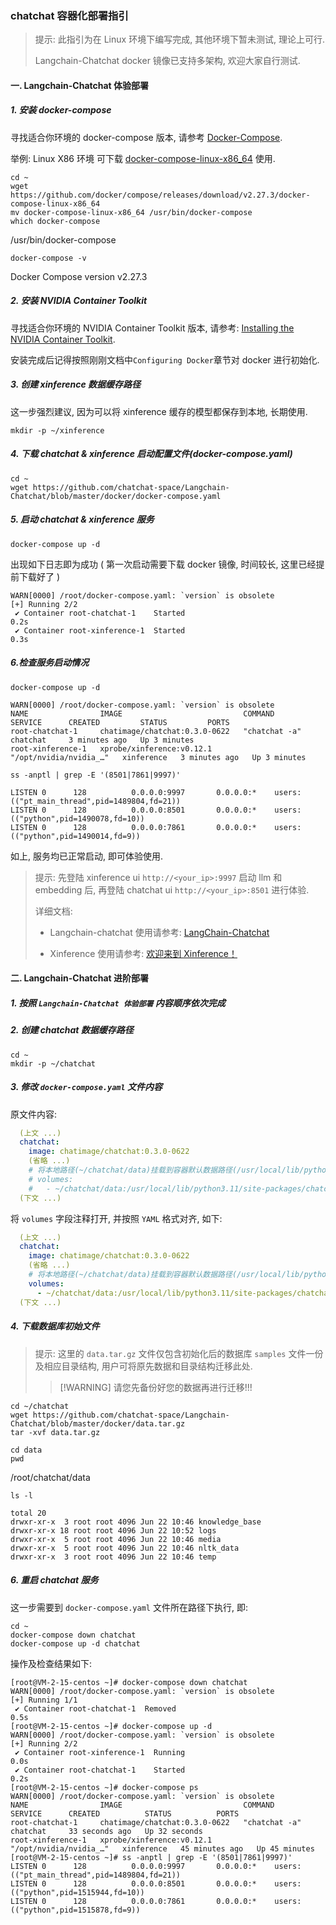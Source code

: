 ### chatchat 容器化部署指引

> 提示: 此指引为在 Linux 环境下编写完成, 其他环境下暂未测试, 理论上可行.
> 
> Langchain-Chatchat docker 镜像已支持多架构, 欢迎大家自行测试.

#### 一. Langchain-Chatchat 体验部署

##### 1. 安装 docker-compose
寻找适合你环境的 docker-compose 版本, 请参考 [Docker-Compose](https://github.com/docker/compose).

举例: Linux X86 环境 可下载 [docker-compose-linux-x86_64](https://github.com/docker/compose/releases/download/v2.27.3/docker-compose-linux-x86_64) 使用.
```shell
cd ~
wget https://github.com/docker/compose/releases/download/v2.27.3/docker-compose-linux-x86_64
mv docker-compose-linux-x86_64 /usr/bin/docker-compose
which docker-compose
```
/usr/bin/docker-compose
```shell
docker-compose -v
```
Docker Compose version v2.27.3

##### 2. 安装 NVIDIA Container Toolkit
寻找适合你环境的 NVIDIA Container Toolkit 版本, 请参考: [Installing the NVIDIA Container Toolkit](https://docs.nvidia.com/datacenter/cloud-native/container-toolkit/latest/install-guide.html).

安装完成后记得按照刚刚文档中`Configuring Docker`章节对 docker 进行初始化. 

##### 3. 创建 xinference 数据缓存路径

这一步强烈建议, 因为可以将 xinference 缓存的模型都保存到本地, 长期使用. 
```shell
mkdir -p ~/xinference
```

##### 4. 下载 chatchat & xinference 启动配置文件(docker-compose.yaml)
```shell
cd ~
wget https://github.com/chatchat-space/Langchain-Chatchat/blob/master/docker/docker-compose.yaml
```

##### 5. 启动 chatchat & xinference 服务
```shell
docker-compose up -d
```
出现如下日志即为成功 ( 第一次启动需要下载 docker 镜像, 时间较长, 这里已经提前下载好了 )
```text
WARN[0000] /root/docker-compose.yaml: `version` is obsolete 
[+] Running 2/2
 ✔ Container root-chatchat-1    Started                                                                                             0.2s 
 ✔ Container root-xinference-1  Started                                                                                             0.3s
```

##### 6.检查服务启动情况
```shell
docker-compose up -d
```
```text
WARN[0000] /root/docker-compose.yaml: `version` is obsolete 
NAME                IMAGE                           COMMAND                  SERVICE      CREATED         STATUS         PORTS
root-chatchat-1     chatimage/chatchat:0.3.0-0622   "chatchat -a"            chatchat     3 minutes ago   Up 3 minutes   
root-xinference-1   xprobe/xinference:v0.12.1       "/opt/nvidia/nvidia_…"   xinference   3 minutes ago   Up 3 minutes
```
```shell
ss -anptl | grep -E '(8501|7861|9997)'
```
```text
LISTEN 0      128          0.0.0.0:9997       0.0.0.0:*    users:(("pt_main_thread",pid=1489804,fd=21))
LISTEN 0      128          0.0.0.0:8501       0.0.0.0:*    users:(("python",pid=1490078,fd=10))        
LISTEN 0      128          0.0.0.0:7861       0.0.0.0:*    users:(("python",pid=1490014,fd=9))
```
如上, 服务均已正常启动, 即可体验使用.

> 提示: 先登陆 xinference ui `http://<your_ip>:9997` 启动 llm 和 embedding 后, 再登陆 chatchat ui `http://<your_ip>:8501` 进行体验.
> 
> 详细文档:
> - Langchain-chatchat 使用请参考: [LangChain-Chatchat](/README.md)
> 
> - Xinference 使用请参考: [欢迎来到 Xinference！](https://inference.readthedocs.io/zh-cn/latest/index.html)

#### 二. Langchain-Chatchat 进阶部署

##### 1. 按照 `Langchain-Chatchat 体验部署` 内容顺序依次完成

##### 2. 创建 chatchat 数据缓存路径
```shell
cd ~
mkdir -p ~/chatchat
```

##### 3. 修改 `docker-compose.yaml` 文件内容

原文件内容:
```yaml
  (上文 ...)
  chatchat:
    image: chatimage/chatchat:0.3.0-0622
    (省略 ...)
    # 将本地路径(~/chatchat/data)挂载到容器默认数据路径(/usr/local/lib/python3.11/site-packages/chatchat/data)中
    # volumes:
    #   - ~/chatchat/data:/usr/local/lib/python3.11/site-packages/chatchat/data
  (下文 ...)
```
将 `volumes` 字段注释打开, 并按照 `YAML` 格式对齐, 如下:
```yaml
  (上文 ...)
  chatchat:
    image: chatimage/chatchat:0.3.0-0622
    (省略 ...)
    # 将本地路径(~/chatchat/data)挂载到容器默认数据路径(/usr/local/lib/python3.11/site-packages/chatchat/data)中
    volumes:
      - ~/chatchat/data:/usr/local/lib/python3.11/site-packages/chatchat/data
  (下文 ...)
```

##### 4. 下载数据库初始文件

> 提示: 这里的 `data.tar.gz` 文件仅包含初始化后的数据库 `samples` 文件一份及相应目录结构, 用户可将原先数据和目录结构迁移此处.
> > [!WARNING] 请您先备份好您的数据再进行迁移!!!

```shell
cd ~/chatchat
wget https://github.com/chatchat-space/Langchain-Chatchat/blob/master/docker/data.tar.gz
tar -xvf data.tar.gz
```
```shell
cd data
pwd
```
/root/chatchat/data
```shell
ls -l
```
```text
total 20
drwxr-xr-x  3 root root 4096 Jun 22 10:46 knowledge_base
drwxr-xr-x 18 root root 4096 Jun 22 10:52 logs
drwxr-xr-x  5 root root 4096 Jun 22 10:46 media
drwxr-xr-x  5 root root 4096 Jun 22 10:46 nltk_data
drwxr-xr-x  3 root root 4096 Jun 22 10:46 temp
```
 
##### 6. 重启 chatchat 服务

这一步需要到 `docker-compose.yaml` 文件所在路径下执行, 即:
```shell
cd ~
docker-compose down chatchat
docker-compose up -d chatchat
```
操作及检查结果如下:
```text
[root@VM-2-15-centos ~]# docker-compose down chatchat
WARN[0000] /root/docker-compose.yaml: `version` is obsolete 
[+] Running 1/1
 ✔ Container root-chatchat-1  Removed                                                                                               0.5s 
[root@VM-2-15-centos ~]# docker-compose up -d
WARN[0000] /root/docker-compose.yaml: `version` is obsolete 
[+] Running 2/2
 ✔ Container root-xinference-1  Running                                                                                             0.0s 
 ✔ Container root-chatchat-1    Started                                                                                             0.2s
[root@VM-2-15-centos ~]# docker-compose ps
WARN[0000] /root/docker-compose.yaml: `version` is obsolete 
NAME                IMAGE                           COMMAND                  SERVICE      CREATED          STATUS          PORTS
root-chatchat-1     chatimage/chatchat:0.3.0-0622   "chatchat -a"            chatchat     33 seconds ago   Up 32 seconds   
root-xinference-1   xprobe/xinference:v0.12.1       "/opt/nvidia/nvidia_…"   xinference   45 minutes ago   Up 45 minutes   
[root@VM-2-15-centos ~]# ss -anptl | grep -E '(8501|7861|9997)'
LISTEN 0      128          0.0.0.0:9997       0.0.0.0:*    users:(("pt_main_thread",pid=1489804,fd=21))
LISTEN 0      128          0.0.0.0:8501       0.0.0.0:*    users:(("python",pid=1515944,fd=10))        
LISTEN 0      128          0.0.0.0:7861       0.0.0.0:*    users:(("python",pid=1515878,fd=9))
```
